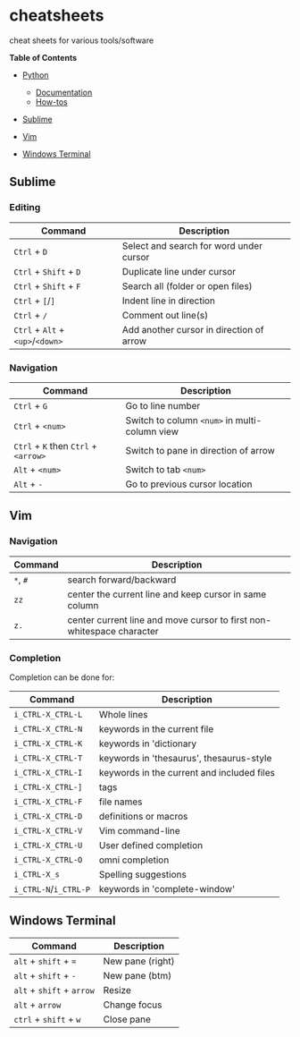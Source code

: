 # cheatsheets
cheat sheets for various tools/software

**Table of Contents**

- [Python](https://github.com/aj-malcolm/cheatsheets/blob/main/python.md#python)
  - [Documentation](https://github.com/aj-malcolm/cheatsheets/blob/main/python.md#documentation--insights)
  - [How-tos](https://github.com/aj-malcolm/cheatsheets/blob/main/python.md#how-to)


- [Sublime](https://github.com/aj-malcolm/cheatsheets#sublime)
- [Vim](https://github.com/aj-malcolm/cheatsheets#vim)
- [Windows Terminal](https://github.com/aj-malcolm/cheatsheets#windows-terminal)

## Sublime

### Editing

| Command | Description |
| -- | -- |
| `Ctrl` + `D` | Select and search for word under cursor |
| `Ctrl` + `Shift` + `D` | Duplicate line under cursor |
| `Ctrl` + `Shift` + `F` | Search all (folder or open files) |
| `Ctrl` + `[`/`]` | Indent line in direction |
| `Ctrl` + `/` | Comment out line(s) |
| `Ctrl` + `Alt` + `<up>`/`<down>` | Add another cursor in direction of arrow |

### Navigation

| Command | Description |
| -- | -- |
| `Ctrl` + `G` | Go to line number |
| `Ctrl` + `<num>` | Switch to column `<num>` in multi-column view |
| `Ctrl` + `K` then `Ctrl` + `<arrow>` | Switch to pane in direction of arrow |
| `Alt` + `<num>` | Switch to tab `<num>` |
| `Alt` + `-` | Go to previous cursor location |


## Vim

### Navigation

| Command | Description |
| -- | -- |
| `*`, `#` | search forward/backward |
| `zz` | center the current line and keep cursor in same column |
| `z.` | center current line and move cursor to first non-whitespace character |

### Completion

Completion can be done for:

| Command | Description |
| -- | -- |
| `i_CTRL-X_CTRL-L` |  Whole lines |
| `i_CTRL-X_CTRL-N` |  keywords in the current file |
| `i_CTRL-X_CTRL-K` |  keywords in 'dictionary |
| `i_CTRL-X_CTRL-T` |  keywords in 'thesaurus', thesaurus-style |
| `i_CTRL-X_CTRL-I` |  keywords in the current and included files |
| `i_CTRL-X_CTRL-]` |  tags |
| `i_CTRL-X_CTRL-F` |  file names |
| `i_CTRL-X_CTRL-D` |  definitions or macros |
| `i_CTRL-X_CTRL-V` |  Vim command-line |
| `i_CTRL-X_CTRL-U` |  User defined completion |
| `i_CTRL-X_CTRL-O` |  omni completion |
| `i_CTRL-X_s` |  Spelling suggestions |
| `i_CTRL-N`/`i_CTRL-P` |  keywords in 'complete-window' |

## Windows Terminal

| Command | Description |
| -- | -- |
| `alt` + `shift` + `=` | New pane (right) |
| `alt` + `shift` + `-` | New pane (btm) |
| `alt` + `shift` + `arrow` | Resize |
| `alt` + `arrow` | Change focus |
| `ctrl` + `shift` + `w` | Close pane |

